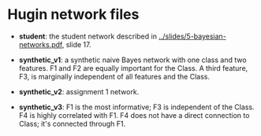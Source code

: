 # Hugin network files

* __student__: the student network described in [../slides/5-bayesian-networks.pdf](../slides/5-bayesian-networks.pdf), slide 17.

* __synthetic_v1__: a synthetic naive Bayes network with one class and two features. F1 and F2 are equally important for the Class. A third feature, F3, is marginally independent of all features and the Class.

* __synthetic_v2__: assignment 1 network.

* __synthetic_v3__: F1 is the most informative; F3 is independent of the Class. F4 is highly correlated with F1. F4 does not have a direct connection to Class; it's connected through F1.
